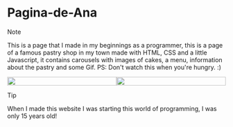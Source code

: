 # Pagina-de-Ana
> [!NOTE]
This is a page that I made in my beginnings as a programmer, this is a page of a famous pastry shop in my town made with HTML, CSS and a little Javascript, it contains carousels with images of cakes, a menu, information about the pastry and some Gif. PS: Don't watch this when you're hungry. :)

<!-- En resumen, solo se sube la imagen y se toma el URL para editarlo, y se utiliza display flex para agregarlas una al lado de la otra ajustando el width -->
<div style="display: flex;">
 <img src="https://github.com/K3ury99/Pagina-de-Ana/assets/128008789/d380d346-6803-4555-a8f6-3a918263bb87" width="100%"></img>
 <img src="https://github.com/K3ury99/Pagina-de-Ana/assets/128008789/cbb0bd37-0b47-48d2-b617-327124cfd5c4" width="100%"></img>
</div>

> [!TIP]
When I made this website I was starting this world of programming, I was only 15 years old!
